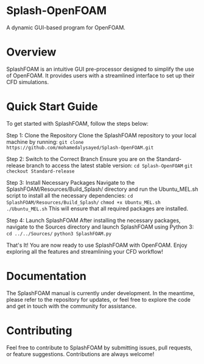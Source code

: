 # Splash-OpenFOAM
A dynamic GUI-based program for OpenFOAM.

# Overview
SplashFOAM is an intuitive GUI pre-processor designed to simplify the use of OpenFOAM. It provides users with a streamlined interface to set up their CFD simulations.

# Quick Start Guide
To get started with SplashFOAM, follow the steps below:

Step 1: Clone the Repository
Clone the SplashFOAM repository to your local machine by running:
``` git clone https://github.com/mohamedalysayed/Splash-OpenFOAM.git ```

Step 2: Switch to the Correct Branch
Ensure you are on the Standard-release branch to access the latest stable version:
``` cd Splash-OpenFOAM ```
``` git checkout Standard-release ```

Step 3: Install Necessary Packages
Navigate to the SplashFOAM/Resources/Build_Splash/ directory and run the Ubuntu_MEL.sh script to install all the necessary dependencies:
``` cd SplashFOAM/Resources/Build_Splash/ ```
``` chmod +x Ubuntu_MEL.sh ```
``` ./Ubuntu_MEL.sh ```
This will ensure that all required packages are installed.

Step 4: Launch SplashFOAM
After installing the necessary packages, navigate to the Sources directory and launch SplashFOAM using Python 3:
``` cd ../../Sources/ ```
``` python3 SplashFOAM.py ```

That's It!
You are now ready to use SplashFOAM with OpenFOAM. Enjoy exploring all the features and streamlining your CFD workflow!

# Documentation
The SplashFOAM manual is currently under development. In the meantime, please refer to the repository for updates, or feel free to explore the code and get in touch with the community for assistance.

# Contributing
Feel free to contribute to SplashFOAM by submitting issues, pull requests, or feature suggestions. Contributions are always welcome!
